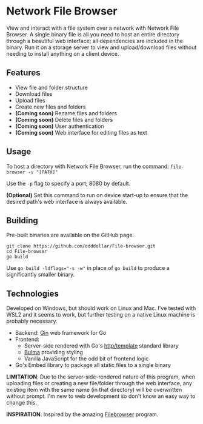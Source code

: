 # Network File Browser

View and interact with a file system over a network with Network File Browser. A single binary file is all you need to host an entire directory through a beautiful web interface; all dependencies are included in the binary. Run it on a storage server to view and upload/download files without needing to install anything on a client device.

## Features

- View file and folder structure
- Download files
- Upload files
- Create new files and folders
- **(Coming soon)** Rename files and folders
- **(Coming soon)** Delete files and folders
- **(Coming soon)** User authentication
- **(Coming soon)** Web interface for editing files as text

## Usage

To host a directory with Network File Browser, run the command: ``file-browser -v "[PATH]"``

Use the ``-p`` flag to specify a port; 8080 by default. 

**(Optional)** Set this command to run on device start-up to ensure that the desired path's web interface is always available.

## Building

Pre-built binaries are available on the GitHub page.

```
git clone https://github.com/odddollar/File-browser.git
cd File-browser
go build
```

Use ``go build -ldflags="-s -w"`` in place of ``go build`` to produce a significantly smaller binary.

## Technologies

Developed on Windows, but should work on Linux and Mac. I've tested with WSL2 and it seems to work, but further testing on a native Linux machine is probably necessary.

- Backend: [Gin](https://gin-gonic.com/) web framework for Go
- Frontend: 
  - Server-side rendered with Go's [http/template](https://pkg.go.dev/html/template) standard library
  - [Bulma](https://bulma.io) providing styling
  - Vanilla JavaScript for the odd bit of frontend logic
- Go's Embed library to package all static files to a single binary

**LIMITATION**: Due to the server-side-rendered nature of this program, when uploading files or creating a new file/folder through the web interface, any existing item with the same name (in that directory) will be overwritten without prompt. I'm new to web development so don't know an easy way to change this.

**INSPIRATION**: Inspired by the amazing [Filebrowser](https://github.com/filebrowser/filebrowser) program.